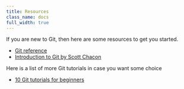 ```yaml
---
title: Resources
class_name: docs
full_width: true
---
```


If you are new to Git, then here are some resources to get you started.

- [Git reference](http://git-scm.com/docs)
- [Introduction to Git by Scott Chacon](http://git-scm.com/book)

Here is a list of more Git tutorials in case you want some choice


- [10 Git tutorials for beginners](http://sixrevisions.com/resources/git-tutorials-beginners/)




